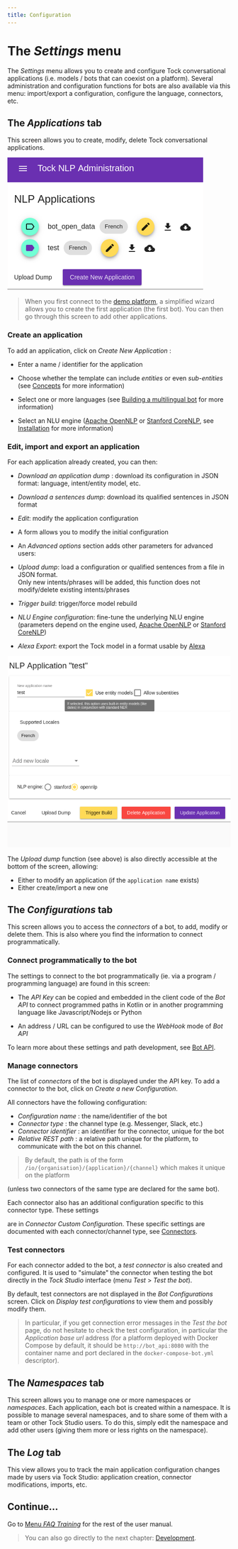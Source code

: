 ```yaml
---
title: Configuration
---
```


# The *Settings* menu

The _Settings_ menu allows you to create and configure Tock conversational applications (i.e.
models / bots that can coexist on a platform). Several administration and configuration functions for
bots are also available via this menu: import/export a configuration, configure the language, connectors, etc.

## The *Applications* tab

This screen allows you to create, modify, delete Tock conversational applications.

![Tock schema](../../img/applications.png "List of applications")

> When you first connect to the [demo platform](https://demo.tock.ai/),
>a simplified wizard allows you to create the first application (the first bot). You can then go through
>this screen to add other applications.

### Create an application

To add an application, click on _Create New Application_ :

* Enter a name / identifier for the application

* Choose whether the template can include _entities_ or even _sub-entities_ (see [Concepts](../../concepts) for more information)

* Select one or more languages ​​(see [Building a multilingual bot](../../guides/i18n) for more information)

* Select an NLU engine ([Apache OpenNLP](https://opennlp.apache.org/) or [Stanford CoreNLP](https://stanfordnlp.github.io/CoreNLP/),
see [Installation](../../../admin/installation) for more information)

### Edit, import and export an application

For each application already created, you can then:

* _Download an application dump_ : download its configuration in JSON format: language, intent/entity model, etc.

* _Download a sentences dump_: download its qualified sentences in JSON format

* _Edit_: modify the application configuration
* A form allows you to modify the initial configuration
* An _Advanced options_ section adds other parameters for advanced users:
* _Upload dump_: load a configuration or qualified sentences from a file in JSON format.
<br/>Only new intents/phrases will be added, this function does not modify/delete existing intents/phrases
* _Trigger build_: trigger/force model rebuild
* _NLU Engine configuration_: fine-tune the underlying NLU engine (parameters depend on the engine
used, [Apache OpenNLP](https://opennlp.apache.org/) or [Stanford CoreNLP](https://stanfordnlp.github.io/CoreNLP/))
* _Alexa Export_: export the Tock model in a format usable by [Alexa](https://alexa.amazon.com/)

![Tock schema](../../img/application.png "Application configuration")

The _Upload dump_ function (see above) is also directly accessible at the bottom of the screen, allowing:

* Either to modify an application (if the `application name` exists)
* Either create/import a new one

## The *Configurations* tab

This screen allows you to access the _connectors_ of a bot, to add, modify or delete them. This is also where you find
the information to connect programmatically.

### Connect programmatically to the bot

The settings to connect to the bot programmatically (ie. via a program / programming language)
are found in this screen:

* The _API Key_ can be copied and embedded in the client code of the _Bot API_ to connect programmed paths
in Kotlin or in another programming language like Javascript/Nodejs or Python

* An address / URL can be configured to use the _WebHook_ mode of _Bot API_

To learn more about these settings and path development, see [Bot API](../../../dev/bot-api).

### Manage connectors

The list of _connectors_ of the bot is displayed under the API key. To add a connector to the bot, click on
_Create a new Configuration_.

All connectors have the following configuration:

* _Configuration name_ : the name/identifier of the bot
* _Connector type_ : the channel type (e.g. Messenger, Slack, etc.)
* _Connector identifier_ : an identifier for the connector, unique for the bot
* _Relative REST path_ : a relative path unique for the platform, to communicate with the bot on this channel.

> By default, the path is of the form `/io/{organisation}/{application}/{channel}` which makes it unique on the platform

(unless two connectors of the same type are declared for the same bot).

Each connector also has an additional configuration specific to this connector type. These settings

are in _Connector Custom Configuration_. These specific settings are documented with each connector/channel type,
see [Connectors](../../guides/channels).

### Test connectors

For each connector added to the bot, a _test connector_ is also created and configured. It is used to "simulate" the connector
when testing the bot directly in the _Tock Studio_ interface (menu _Test_ > _Test the bot_).

By default, test connectors are not displayed in the _Bot Configurations_ screen. Click on _Display test
configurations_ to view them and possibly modify them.

> In particular, if you get connection error messages in the _Test the bot_ page, do not hesitate to
>check the test configuration, in particular the _Application base url_ address (for a platform deployed with Docker
>Compose by default, it should be `http://bot_api:8080` with the container name and port declared
>in the `docker-compose-bot.yml` descriptor).

## The *Namespaces* tab

This screen allows you to manage one or more namespaces or _namespaces_. Each application, each bot is created
within a namespace. It is possible to manage several namespaces, and to share some of them with
a team or other Tock Studio users. To do this, simply edit the namespace and add other
users (giving them more or less rights on the namespace).

## The *Log* tab

This view allows you to track the main application configuration changes made
by users via Tock Studio: application creation, connector modifications, imports, etc.

## Continue...

Go to [Menu _FAQ Training_](../faq-training) for the rest of the user manual.

> You can also go directly to the next chapter: [Development](../../../dev/modes.md).